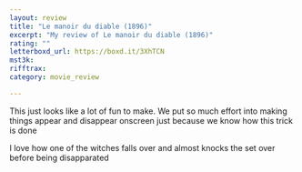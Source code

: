 ```yaml
---
layout: review
title: "Le manoir du diable (1896)"
excerpt: "My review of Le manoir du diable (1896)"
rating: ""
letterboxd_url: https://boxd.it/3XhTCN
mst3k: 
rifftrax: 
category: movie_review

---
```


This just looks like a lot of fun to make. We put so much effort into making things appear and disappear onscreen just because we know how this trick is done

I love how one of the witches falls over and almost knocks the set over before being disapparated